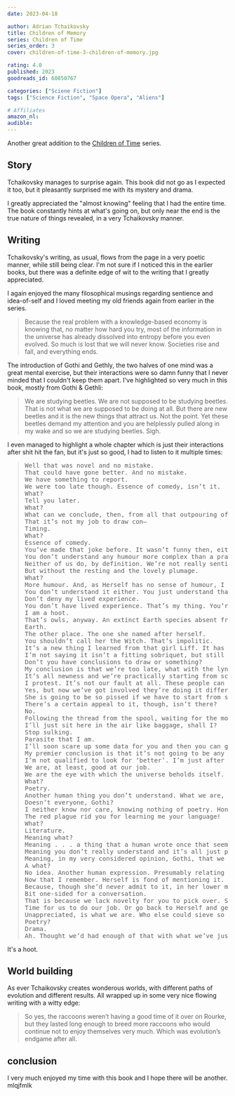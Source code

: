 ```yaml
---
date: 2023-04-18

author: Adrian Tchaikovsky
title: Children of Memory
series: Children of Time
series_order: 3
cover: children-of-time-3-children-of-memory.jpg

rating: 4.0
published: 2023
goodreads_id: 60850767

categories: ["Sciene Fiction"]
tags: ["Science Fiction", "Space Opera", "Aliens"]

# Affiliates
amazon_nl: 
audible: 
---
```


Another great addition to the [Children of Time](../series/children-of-time.md) series.

<!-- more -->

## Story

Tchaikovsky manages to surprise again. This book did not go as I expected it too, but it pleasantly surprised me with its mystery and drama.

I greatly appreciated the "almost knowing" feeling that I had the entire time. The book constantly hints at what's going on, but only near the end is the true nature of things revealed, in a very Tchaikovsky manner.

## Writing

Tchaikovsky's writing, as usual, flows from the page in a very poetic manner, while still being clear. I'm not sure if I noticed this in the earlier books, but there was a definite edge of wit to the writing that I greatly appreciated.

I again enjoyed the many filosophical musings regarding sentience and idea-of-self and I loved meeting my old friends again from earlier in the series.

> Because the real problem with a knowledge-based economy is knowing that, no matter how hard you try, most of the information in the universe has already dissolved into entropy before you even evolved. So much is lost that we will never know. Societies rise and fall, and everything ends.

The introduction of Gothi and Gethly, the two halves of one mind was a great mental exercise, but their interactions were so damn funny that I never minded that I couldn't keep them apart.
I've highlighted so very much in this book, mostly from Gothi & Gethli:

> We are studying beetles.
> We are not supposed to be studying beetles. That is not what we are supposed to be doing at all.
> But there are new beetles and it is the new things that attract us.
> Not the point.
> Yet these beetles demand my attention and you are helplessly pulled along in my wake and so we are studying beetles.
> Sigh.

I even managed to highlight a whole chapter which is just their interactions after shit hit the fan, but it's just so good, I had to listen to it multiple times:

> <pre>Well that was novel and no mistake.
> That could have gone better. And no mistake.
> We have something to report.
> We were too late though. Essence of comedy, isn’t it.
> What?
> Tell you later.
> What?
> What can we conclude, then, from all that outpouring of novelty we’ve just witnessed?
> That it’s not my job to draw con—
> Timing.
> What?
> Essence of comedy.
> You’ve made that joke before. It wasn’t funny then, either.
> You don’t understand any humour more complex than a pratfall.
> Neither of us do, by definition. We’re not really sentient. It’s all just parrot, innit.
> But without the resting and the lovely plumage.
> What?
> More humour. And, as Herself has no sense of humour, I consider myself the sole arbiter on Imir. Even without true selfhood and sentience. By my own estimation, I am a hoot.
> You don’t understand it either. You just understand that it’s a thing. We read about it somewhere. And because I can tell you how it used to work, you think you can do it. But you’re just going through the > motions. Humour is a human thing. Linguistic humour, anyway.
> Don’t deny my lived experience.
> You don’t have lived experience. That’s my thing. You’re just a mental parasite on the new things I learn.
> I am a hoot.
> That’s owls, anyway. An extinct Earth species absent from both Imir and Rourke. I think they have some where the Witch comes from.
> Earth.
> The other place. The one she named after herself.
> You shouldn’t call her the Witch. That’s impolitic.
> It’s a new thing I learned from that girl Liff. It has overwritten previous designations. Hence: she’s now the Witch.
> I’m not saying it isn’t a fitting sobriquet, but still . . .
> Don’t you have conclusions to draw or something?
> My conclusion is that we’re too late, what with the lynching and all. Everything’s degenerated into chaos. Which of course means . . .
> It’s all newness and we’re practically starting from scratch. I know this is what we do but I feel my tolerances being pushed. Everything is changing so quickly down there. We’ve introduced a chaotic element > into a stable system and it’s causing a cascade of errors. Small changes leading to large changes leading to catastrophic ones such as we’ve just witnessed. Although under laboratory conditions I would be able > to follow the ripples back to pinpoint the origin of the change, in this case the various waveforms are interfering with each other to the extent that proper localization is impossible.
> I protest. It’s not our fault at all. These people can get on and die out entirely without our help.
> Yes, but now we’ve got involved they’re doing it differently. This wasn’t the way it would have gone. Perhaps only Same Day, Different Lynchings, but that’s still difference.
> She is going to be so pissed if we have to start from scratch.
> There’s a certain appeal to it, though, isn’t there?
> No.
> Following the thread from the spool, waiting for the moment it deviates from what we remember. It makes me feel curiously fulfilled, Gethli. Doing what I was born for.
> I’ll just sit here in the air like baggage, shall I?
> Stop sulking.
> Parasite that I am.
> I’ll soon scare up some data for you and then you can get back to those conclusions you’re so fond of.
> My premier conclusion is that it’s not going to be any better.
> I’m not qualified to look for ‘better’. I’m just after ‘new’.
> We are, at least, good at our job.
> We are the eye with which the universe beholds itself.
> What?
> Poetry.
> Another human thing you don’t understand. What we are, as I well recall, is just a crust of a thing built up over the things humans left us with. We are little better than very complicated parrots, really. And > all the poetry you mouth you get from me, because it was in the archives back in Rourke. I read and digested it and now you’re deploying it as though it’s some argument-ending rhetorical tool. So don’t go > telling me you understand ‘poetry’. You just repeat the words.
> Doesn’t everyone, Gothi?
> I neither know nor care, knowing nothing of poetry. Honestly, things would have been simpler if we’d never learned how to talk like humans.
> The red plague rid you for learning me your language!
> What?
> Literature.
> Meaning what?
> Meaning . . . a thing that a human wrote once that seems tangentially relevant, by context and linguistic pattern analysis, to the topic of our conversation. So I threw it in there to seem clever.
> Meaning you don’t really understand and it’s all just parrot.
> Meaning, in my very considered opinion, Gothi, that we can’t ever really know if we understand or not. It feels as though we do, up until the point that we’re challenged, and then the focus of our attention > shifts to the challenge and all that complex structure we were working on falls over like a house of cards.
> A what?
> No idea. Another human expression. Presumably relating to unsound structural practices and a violation of the appropriate construction codes. Would we pass the Turing test, Gothi?
> Now that I remember. Herself is fond of mentioning it.
> Because, though she’d never admit to it, in her lower moments she faces the exact same quandary. Does she actually think, to the standards of a human? Or does she believe she does through past programming but in > fact is nothing more than a very complicated difference engine? In the same way, do we think, co-dependent as we are? You with your infallible powers of recollection and recognition, and I with my incisive > analytical faculties? Is that truly enough to account for this conversation we’re having?
> Bit one-sided for a conversation.
> That is because we lack novelty for you to pick over. Speaking of which . . .
> Time for us to do our job. Or go back to Herself and get another ticking off, and we’ve had quite enough of those in the past. Really very, very many of those.
> Unappreciated, is what we are. Who else could sieve so vast a set of data in search of so little, ‘like two blind men looting a bazaar for their own portraits’.
> Poetry?
> Drama.
> Ah. Thought we’d had enough of that with what we’ve just seen. I’ll remember next time.</pre>

It's a hoot.

## World building

As ever Tchaikovsky creates wonderous worlds, with different paths of evolution and different results. All wrapped up in some very nice flowing writing with a witty edge:

> So yes, the raccoons weren’t having a good time of it over on Rourke, but they lasted long enough to breed more raccoons who would continue not to enjoy themselves very much. Which was evolution’s endgame after all.

## conclusion

I very much enjoyed my time with this book and I hope there will be another.
mlqjfmlk
